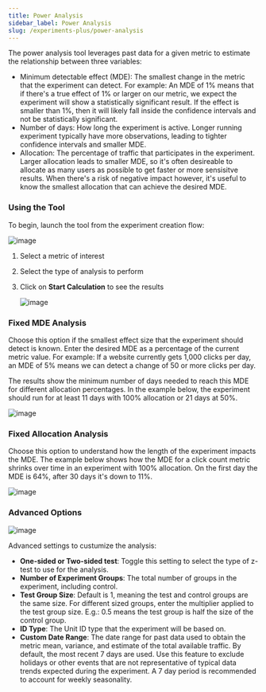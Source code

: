 ```yaml
---
title: Power Analysis
sidebar_label: Power Analysis
slug: /experiments-plus/power-analysis
---
```


The power analysis tool leverages past data for a given metric to estimate the relationship between three variables:
* Minimum detectable effect (MDE): The smallest change in the metric that the experiment can detect.  For example: An MDE of 1% means that if there's a true effect of 1% or larger on our metric, we expect the experiment will show a statistically significant result.  If the effect is smaller than 1%, then it will likely fall inside the confidence intervals and not be statistically significant.  
* Number of days: How long the experiment is active.  Longer running experiment typically have more observations, leading to tighter confidence intervals and smaller MDE.
* Allocation: The percentage of traffic that participates in the experiment.  Larger allocation leads to smaller MDE, so it's often desireable to allocate as many users as possible to get faster or more sensisitve results.  When there's a risk of negative impact however, it's useful to know the smallest allocation that can achieve the desired MDE. 

### Using the Tool

To begin, launch the tool from the experiment creation flow: 

   ![image](https://user-images.githubusercontent.com/90343952/145107332-49befa18-3ca0-4cde-89cb-e80a1663754c.png)
   
1. Select a metric of interest
2. Select the type of analysis to perform
3. Click on **Start Calculation** to see the results

   ![image](https://user-images.githubusercontent.com/90343952/145108695-097fc8f3-1008-4cf9-866e-5e3b7d2dc85c.png)

### Fixed MDE Analysis

Choose this option if the smallest effect size that the experiment should detect is known.  Enter the desired MDE as a percentage of the current metric value.  For example: If a website currently gets 1,000 clicks per day, an MDE of 5% means we can detect a change of 50 or more clicks per day.  

The results show the minimum number of days needed to reach this MDE for different allocation percentages.  In the example below, the experiment should run for at least 11 days with 100% allocation or 21 days at 50%. 

   ![image](https://user-images.githubusercontent.com/90343952/145110692-75e23199-1a1d-4cc7-bb53-445e43b9ce53.png)


### Fixed Allocation Analysis

Choose this option to understand how the length of the experiment impacts the MDE.  The example below shows how the MDE for a click count metric shrinks over time in an experiment with 100% allocation.  On the first day the MDE is 64%, after 30 days it's down to 11%.

   ![image](https://user-images.githubusercontent.com/90343952/145121657-c36d37ce-7c19-4088-bd20-6a216a00cd37.png)

### Advanced Options

   ![image](https://user-images.githubusercontent.com/90343952/145122364-02af83d7-ea3d-4b24-8a10-506c1f227f8b.png)


Advanced settings to custumize the analysis:
* **One-sided or Two-sided test**: Toggle this setting to select the type of z-test to use for the analysis.  
* **Number of Experiment Groups**: The total number of groups in the experiment, including control.
* **Test Group Size**: Default is 1, meaning the test and control groups are the same size.  For different sized groups, enter the multiplier applied to the test group size.  E.g.: 0.5 means the test group is half the size of the control group. 
* **ID Type**: The Unit ID type that the experiment will be based on.
* **Custom Date Range**: The date range for past data used to obtain the metric mean, variance, and estimate of the total available traffic.  By default, the most recent 7 days are used.  Use this feature to exclude holidays or other events that are not representative of typical data trends expected during the experiment.  A 7 day period is recommended to account for weekly seasonality.  
